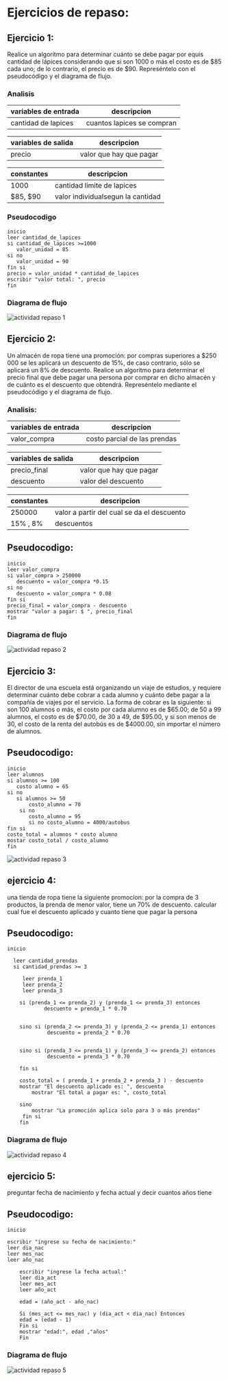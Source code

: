 # Ejercicios de repaso: 

## Ejercicio 1: 
Realice un algoritmo para determinar cuánto se debe pagar por equis cantidad de lápices considerando que si son 1000 o más el costo es de $85 cada uno; de lo contrario, el precio es de $90. Represéntelo con el pseudocódigo y el diagrama de flujo.

### Analisis

| variables de entrada | descripcion | 
|----------------------|-------------|
| cantidad de lapices | cuantos lapices se compran |

|variables de salida | descripcion | 
|--------------------|-------------|
|precio | valor que hay que pagar |

| constantes | descripcion |
|------------|-------------|
| 1000 | cantidad limite de lapices |
| $85, $90 | valor individualsegun la cantidad |

### Pseudocodigo

```  
inicio  
leer cantidad_de_lapices   
si cantidad_de_lapices >=1000  
   valor_unidad = 85  
si no   
   valor_unidad = 90  
fin si   
precio = valor_unidad * cantidad_de_lapices  
escribir "valor total: ", precio   
fin  

```    
### Diagrama de flujo

![actividad repaso 1](./Diagrama%20ejercicio%20repaso%201.drawio.png)  


## Ejercicio 2:
Un almacén de ropa tiene una promoción: por compras superiores a $250 000 se les aplicará un descuento de 15%, de caso contrario, sólo se aplicará un 8% de descuento. Realice un algoritmo para determinar el precio final que debe pagar una persona por comprar en dicho almacén y de cuánto es el descuento que obtendrá. Represéntelo mediante el pseudocódigo y el diagrama de flujo.

### Analisis: 

| variables de entrada | descripcion | 
|----------------------|-------------|
| valor_compra | costo parcial de las prendas |

|variables de salida | descripcion | 
|--------------------|-------------|
|precio_final | valor que hay que pagar |
| descuento | valor del descuento |

| constantes | descripcion |
|------------|-------------|
| 250000 | valor a partir del cual se da el descuento |
| 15% , 8% | descuentos |

## Pseudocodigo:

```    
inicio  
leer valor_compra  
si valor_compra > 250000  
   descuento = valor_compra *0.15  
si no  
   descuento = valor_compra * 0.08  
fin si  
precio_final = valor_compra - descuento  
mostrar "valor a pagar: $ ", precio_final  
fin  

```   

### Diagrama de flujo

![actividad repaso 2](./Diagrama%20ejercicio%20repaso%202.drawio.png)  


## Ejercicio 3: 
El director de una escuela está organizando un viaje de estudios, y requiere determinar cuánto debe cobrar a cada alumno y cuánto debe pagar a la compañía de viajes por el servicio. La forma de cobrar es la siguiente: si son 100 alumnos o más, el costo por cada alumno es de $65.00; de 50 a 99 alumnos, el costo es de $70.00, de 30 a 49, de $95.00, y si son menos de 30, el costo de la renta del autobús es de $4000.00, sin importar el número de alumnos.

## Pseudocodigo:

```    
inicio  
leer alumnos  
si alumnos >= 100  
   costo alumno = 65  
si no    
   si alumnos >= 50  
       costo_alumno = 70  
    si no   
       costo_alumno = 95   
       si no costo_alumno = 4000/autobus  
fin si    
costo_total = alumnos * costo alumno   
mostar costo_total / costo_alumno  
fin    

```      
![actividad repaso 3](./Diagrama%20ejercicio%20repaso%203.drawio.png)  

## ejercicio 4:
una tienda de ropa tiene la siguiente promocion: por la compra de 3 productos, la prenda de menor valor, tiene un 70% de descuento. 
calcular cual fue el descuento aplicado y cuanto tiene que pagar la persona

## Pseudocodigo: 

```    
inicio    

  leer cantidad_prendas   
  si cantidad_prendas >= 3      

     leer prenda_1     
     leer prenda_2    
     leer prenda_3    
   
    si (prenda_1 <= prenda_2) y (prenda_1 <= prenda_3) entonces      
            descuento = prenda_1 * 0.70   


    sino si (prenda_2 <= prenda_3) y (prenda_2 <= prenda_1) entonces   
             descuento = prenda_2 * 0.70    
  

    sino si (prenda_3 <= prenda_1) y (prenda_3 <= prenda_2) entonces   
             descuento = prenda_3 * 0.70    

    fin si  
   
    costo_total = ( prenda_1 + prenda_2 + prenda_3 ) - descuento  
    mostrar "El descuento aplicado es: ", descuento  
        mostrar "El total a pagar es: ", costo_total  

    sino  
        mostrar "La promoción aplica solo para 3 o más prendas"  
     fin si   
    fin  

```   

### Diagrama de flujo  

![actividad repaso 4](./Diagrama%20ejercicio%20repaso%204.drawio.png)    

## ejercicio 5:
preguntar fecha de nacimiento y fecha actual y decir cuantos años tiene

## Pseudocodigo: 

```   
inicio  

escribir "ingrese su fecha de nacimiento:"  
leer dia_nac  
leer mes_nac  
leer año_nac      

    escribir "ingrese la fecha actual:"  
    leer dia_act  
    leer mes_act   
    leer año_act    

    edad = (año_act - año_nac)  

    Si (mes_act <= mes_nac) y (dia_act < dia_nac) Entonces  
    edad = (edad - 1)  
    Fin si  
    mostrar "edad:", edad ,"años"  
    Fin  
```   
 
### Diagrama de flujo 

![actividad repaso 5](./diagrama%20ejercicio%20repaso%205.drawio.png)      
